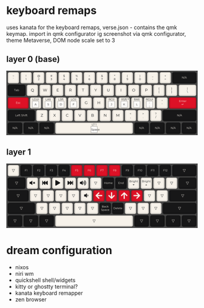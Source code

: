 # keyboard remaps
uses kanata for the keyboard remaps, verse.json - contains the qmk keymap. import in qmk configurator ig
screenshot via qmk configurator, theme Metaverse, DOM node scale set to 3

## layer 0 (base)
![alt](/verse_layer0.png)
## layer 1
![alt](/verse_layer1.png)

# dream configuration
- nixos
- niri wm
- quickshell shell/widgets
- kitty or ghostty terminal?
- kanata keyboard remapper
- zen browser
